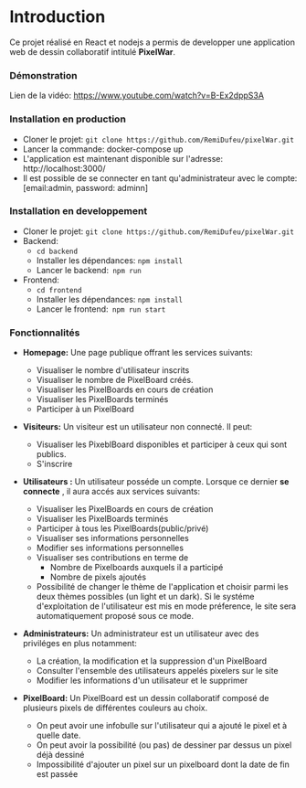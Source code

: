 # Introduction
Ce projet réalisé en React et nodejs a permis de developper une application web de dessin collaboratif intitulé **PixelWar**. 

### Démonstration
Lien de la vidéo: https://www.youtube.com/watch?v=B-Ex2dppS3A 
 
### Installation en production
- Cloner le projet:
  ``` git clone https://github.com/RemiDufeu/pixelWar.git ```
- Lancer la commande: docker-compose up
- L'application est maintenant disponible sur l'adresse: http://localhost:3000/
- Il est possible de se connecter en tant qu'administrateur avec le compte: [email:admin, password: adminn]

### Installation en developpement
  - Cloner le projet: 
  ``` git clone https://github.com/RemiDufeu/pixelWar.git ```
  -  Backend: 
        - ```cd backend ```
        - Installer les dépendances: 
    ``` npm install ```
        - Lancer le backend:```  npm run ```
- Frontend:
    -  ```cd frontend ```
    - Installer les dépendances: 
  ``` npm install ```
    - Lancer le frontend:```  npm run start ```


### Fonctionnalités
- **Homepage:** Une page publique offrant les services suivants:
    
    - Visualiser le nombre d'utilisateur inscrits
    - Visualiser le nombre de PixelBoard créés.
    - Visualiser les PixelBoards en cours de création
    - Visualiser les PixelBoards terminés
    - Participer à un PixelBoard

- **Visiteurs:** Un visiteur est un utilisateur non connecté. Il peut:

    - Visualiser les PixeblBoard disponibles et participer à ceux qui sont publics.
    - S'inscrire 

- **Utilisateurs :** Un utilisateur posséde un compte. Lorsque ce dernier **se connecte** , il aura accés aux services suivants: 
    - Visualiser les PixelBoards en cours de création
    - Visualiser les PixelBoards terminés
    - Participer à tous les PixelBoards(public/privé)
    - Visualiser ses informations personnelles
    - Modifier ses informations personnelles
    - Visualiser ses contributions en terme de
        - Nombre de Pixelboards auxquels il a participé
        - Nombre de pixels ajoutés
    - Possibilité de changer le thème de l'application et choisir parmi les deux thèmes possibles (un light et un dark). Si le systéme d'exploitation de l'utilisateur est mis en mode préference, le site sera automatiquement proposé sous ce mode.


- **Administrateurs:** Un administrateur est un utilisateur avec des priviléges en plus notamment:
    - La création, la modification et la suppression d'un PixelBoard
    - Consulter l'ensemble des utilisateurs appelés pixelers sur le site
    - Modifier les informations d'un utilisateur et le supprimer

- **PixelBoard:** Un PixelBoard est un dessin collaboratif composé de plusieurs pixels de différentes couleurs au choix. 
    - On peut avoir une infobulle sur l'utilisateur qui a ajouté le pixel et à quelle date. 
    - On peut avoir la possibilité (ou pas) de dessiner par dessus un pixel déjà dessiné
    - Impossibilité d'ajouter un pixel sur un pixelboard dont la date de fin est passée

